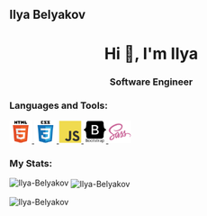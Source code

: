 ## Ilya Belyakov

<h1 align="center">Hi 👋, I'm Ilya</h1>
<h3 align="center">Software Engineer</h3>

<h3 align="left">Languages and Tools:</h3>
<a href="https://developer.mozilla.org/en-US/docs/Glossary/HTML5" target="_blank" rel="noreferrer"> <img src="https://raw.githubusercontent.com/devicons/devicon/master/icons/html5/html5-original-wordmark.svg" alt="html5" width="40" height="40"/> </a> 
<a href="https://developer.mozilla.org/en-US/docs/Web/CSS" target="_blank" rel="noreferrer"> <img src="https://raw.githubusercontent.com/devicons/devicon/master/icons/css3/css3-original-wordmark.svg" alt="css3" width="40" height="40"/> </a> 
<a href="https://developer.mozilla.org/en-US/docs/Web/JavaScript" target="_blank" rel="noreferrer"> <img src="https://raw.githubusercontent.com/devicons/devicon/master/icons/javascript/javascript-original.svg" alt="js" width="40" height="40"> </a>
<a href="https://sass-lang.com" target="_blank" rel="noreferrer"> <img src="https://raw.githubusercontent.com/devicons/devicon/master/icons/bootstrap/bootstrap-plain-wordmark.svg" alt="bootstrap" width="40" height="40"/> </a> 
<a href="https://getbootstrap.com" target="_blank" rel="noreferrer"> <img src="https://raw.githubusercontent.com/devicons/devicon/master/icons/sass/sass-original.svg" alt="sass" width="40" height="40"/> </a> 


<h3 align="left">My Stats:</h3>
<p><img align="left" src="https://github-readme-stats.vercel.app/api/top-langs?username=N01imits&show_icons=true&locale=en&layout=compact&theme=transparent" alt="Ilya-Belyakov" /></p>

<p>&nbsp;<img align="center" src="https://github-readme-stats.vercel.app/api?username=N01imits&show_icons=true&locale=en&theme=transparent" alt="Ilya-Belyakov" /></p>

<p><img align="center" src="https://github-readme-streak-stats.herokuapp.com/?user=N01imits&theme=transparent" alt="Ilya-Belyakov" /></p>
